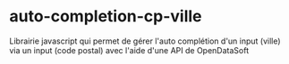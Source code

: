# auto-completion-cp-ville
Librairie javascript qui permet de gérer l'auto complétion d'un input (ville) via un input (code postal) avec l'aide d'une API de OpenDataSoft
